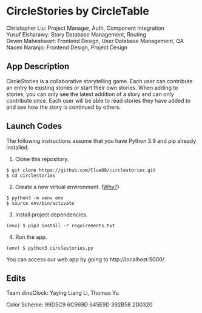 # CircleStories by CircleTable
Christopher Liu: Project Manager, Auth, Component Integration<br>
Yusuf Elsharawy: Story Database Management, Routing<br>
Deven Maheshwari: Frontend Design, User Database Management, QA<br>
Naomi Naranjo: Frontend Design, Project Design<br>

## App Description
CircleStories is a collaborative storytelling game. Each user can contribute an
entry to existing stories or start their own stories. When adding to stories,
you can only see the latest addition of a story and can only contribute once.
Each user will be able to read stories they have added to and see how the story
is continued by others.

## Launch Codes
The following instructions assume that you have Python 3.9 and pip already installed.

1. Clone this repository.
```
$ git clone https://github.com/Clue88/circlestories.git
$ cd circlestories
```

2. Create a new virtual environment.
([Why?](https://towardsdatascience.com/why-you-should-use-a-virtual-environment-for-every-python-project-c17dab3b0fd0))
```
$ python3 -m venv env
$ source env/bin/activate
```

3. Install project dependencies.
```
(env) $ pip3 install -r requirements.txt
```

4. Run the app.
```
(env) $ python3 circlestories.py
```

You can access our web app by going to http://localhost:5000/.

## Edits
Team dinoClock: Yaying Liang Li, Thomas Yu

Color Scheme:
99D5C9
6C969D
645E9D
392B58
2D0320
